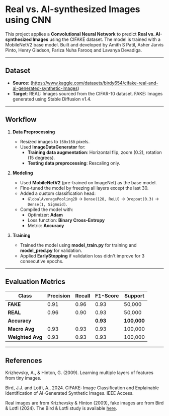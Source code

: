 
# Real vs. AI-synthesized Images using CNN
This project applies a **Convolutional Neural Network** to predict **Real vs. AI-synthesized Images** using the CIFAKE dataset. The model is trained with a MobileNetV2 base model.
Built and developed by Amith S Patil, Asher Jarvis Pinto, Henry Gladson, Fariza Nuha Farooq and Lavanya Devadiga.

---

## Dataset

- **Source**: (https://www.kaggle.com/datasets/birdy654/cifake-real-and-ai-generated-synthetic-images)
- **Target**: REAL: Images sourced from the CIFAR-10 dataset.
              FAKE: Images generated using Stable Diffusion v1.4.

---

## Workflow

1. **Data Preprocessing**
   - Resized images to `160x160` pixels.
   - Used **ImageDataGenerator** for:
     - **Training data augmentation**: Horizontal flip, zoom (0.2), rotation (15 degrees).
     - **Testing data preprocessing**: Rescaling only.

2. **Modeling**
   - Used **MobileNetV2** (pre-trained on ImageNet) as the base model.
   - Fine-tuned the model by freezing all layers except the last 30.
   - Added a custom classification head:
     - `GlobalAveragePooling2D` → `Dense(128, ReLU)` → `Dropout(0.3)` → `Dense(1, Sigmoid)`.
   - Compiled the model with:
     - Optimizer: **Adam**
     - Loss function: **Binary Cross-Entropy**
     - Metric: **Accuracy**

3. **Training**
   - Trained the model using **model_train.py** for training and **model_pred.py** for validation.
   - Applied **EarlyStopping** if validation loss didn't improve for 3 consecutive epochs.


---

## Evaluation Metrics

| Class    | Precision | Recall | F1-Score | Support |
|----------|-----------|--------|----------|---------|
| **FAKE** | 0.91      | 0.96   | 0.93     | 50,000  |
| **REAL** | 0.96      | 0.90   | 0.93     | 50,000  |
| **Accuracy** |       |        | **0.93** | **100,000** |
| **Macro Avg** | 0.93  | 0.93   | 0.93     | 100,000 |
| **Weighted Avg** | 0.93 | 0.93 | 0.93     | 100,000 |

---

## References

Krizhevsky, A., & Hinton, G. (2009). Learning multiple layers of features from tiny images.

Bird, J.J. and Lotfi, A., 2024. CIFAKE: Image Classification and Explainable Identification of AI-Generated Synthetic Images. IEEE Access.

Real images are from Krizhevsky & Hinton (2009), fake images are from Bird & Lotfi (2024). The Bird & Lotfi study is available [here](https://www.kaggle.com/datasets/birdy654/cifake-real-and-ai-generated-synthetic-images).
